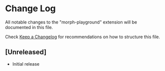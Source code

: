 # Change Log
All notable changes to the "morph-playground" extension will be documented in this file.

Check [Keep a Changelog](http://keepachangelog.com/) for recommendations on how to structure this file.

## [Unreleased]
- Initial release